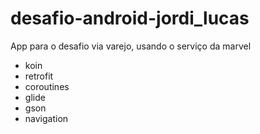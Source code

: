 # desafio-android-jordi_lucas
App para o desafio via varejo, usando o serviço da marvel
 - koin
 - retrofit
 - coroutines
 - glide
 - gson
 - navigation
